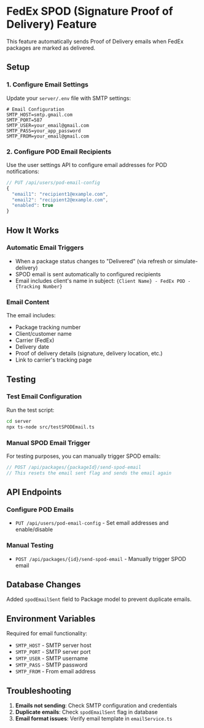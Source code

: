 # FedEx SPOD (Signature Proof of Delivery) Feature

This feature automatically sends Proof of Delivery emails when FedEx packages are marked as delivered.

## Setup

### 1. Configure Email Settings

Update your `server/.env` file with SMTP settings:

```env
# Email Configuration
SMTP_HOST=smtp.gmail.com
SMTP_PORT=587
SMTP_USER=your_email@gmail.com
SMTP_PASS=your_app_password
SMTP_FROM=your_email@gmail.com
```

### 2. Configure POD Email Recipients

Use the user settings API to configure email addresses for POD notifications:

```javascript
// PUT /api/users/pod-email-config
{
  "email1": "recipient1@example.com",
  "email2": "recipient2@example.com",
  "enabled": true
}
```

## How It Works

### Automatic Email Triggers

- When a package status changes to "Delivered" (via refresh or simulate-delivery)
- SPOD email is sent automatically to configured recipients
- Email includes client's name in subject: `{Client Name} - FedEx POD - {Tracking Number}`

### Email Content

The email includes:
- Package tracking number
- Client/customer name
- Carrier (FedEx)
- Delivery date
- Proof of delivery details (signature, delivery location, etc.)
- Link to carrier's tracking page

## Testing

### Test Email Configuration

Run the test script:

```bash
cd server
npx ts-node src/testSPODEmail.ts
```

### Manual SPOD Email Trigger

For testing purposes, you can manually trigger SPOD emails:

```javascript
// POST /api/packages/{packageId}/send-spod-email
// This resets the email sent flag and sends the email again
```

## API Endpoints

### Configure POD Emails
- `PUT /api/users/pod-email-config` - Set email addresses and enable/disable

### Manual Testing
- `POST /api/packages/{id}/send-spod-email` - Manually trigger SPOD email

## Database Changes

Added `spodEmailSent` field to Package model to prevent duplicate emails.

## Environment Variables

Required for email functionality:
- `SMTP_HOST` - SMTP server host
- `SMTP_PORT` - SMTP server port
- `SMTP_USER` - SMTP username
- `SMTP_PASS` - SMTP password
- `SMTP_FROM` - From email address

## Troubleshooting

1. **Emails not sending**: Check SMTP configuration and credentials
2. **Duplicate emails**: Check `spodEmailSent` flag in database
3. **Email format issues**: Verify email template in `emailService.ts`

